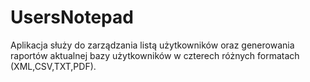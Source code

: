# UsersNotepad

Aplikacja służy do zarządzania listą użytkowników oraz generowania raportów aktualnej bazy użytkowników w czterech różnych formatach (XML,CSV,TXT,PDF). 
